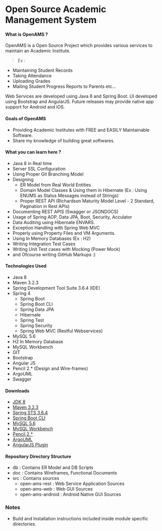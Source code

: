 # Open Source Academic Management System

#### What is OpenAMS ?
 OpenAMS is a Open Source Project which provides various services to maintain an Academic Institute.
 > Ex :
  - Maintaining Student Records
  - Taking Attendance
  - Uploading Grades
  - Mailing Student Progress Reports to Parents etc...

  Web Services are developed using Java 8 and Spring Boot. UI developed using Bootstrap and AngularJS.
  Future releases may provide native app support for Android and iOS.

#### Goals of OpenAMS
  - Providing Academic Institutes with FREE and EASILY Maintainable Software.
  - Share my knowledge of building great softwares.

#### What you can learn here ?
  - Java 8 in Real time
  - Server SSL Configuration
  - Using Proper Git Branching Model
  - Designing
      - ER Model from Real World Entities
      - Domain Model Classes & Using them in Hibernate (Ex : Using ENUMS as Status Messages instead of Strings)
      - Proper REST API (Richardson Maturity Model Level - 2 Standard, Pagination in Rest APIs)
  - Documenting REST APIS (Swagger or JSONDOCS)
  - Usage of Spring AOP, Data JPA, Boot, Security, Acculator
  - Data Auditing using Hibernate ENVARS.
  - Exception Handling with Spring Web MVC
  - Properly using Property Files and VM Arguments.
  - Using In Memory Databases (Ex : H2)
  - Writing Integration Test Cases
  - Writing Unit Test cases with Mocking (Power Mock)
  - and Ofcourse writing GitHub Markups :)

#### Technologies Used
 - Java 8
 - Maven 3.2.3
 - Spring Development Tool Suite 3.6.4 (IDE)
 - Spring 4
   - Spring Boot
   - Spring Boot CLI
   - Spring Data JPA
   - Hibernate
   - Spring Test
   - Spring Security
   - Spring Web MVC (Restful Webservices)
 - MySQL 5.6
 - H2 In Memory Database
 - MySQL Workbench
 - GIT
 - Bootstrap
 - Angular JS
 - Pencil 2.* (Design and Wire-frames)
 - ArgoUML
 - Swagger


#### Downloads

 - [JDK 8](http://download.oracle.com/otn-pub/java/jdk/7u75-b13/jdk-7u75-windows-x64.exe)
 - [Maven 3.2.3](http://www.trieuvan.com/apache/maven/maven-3/3.2.5/binaries/apache-maven-3.2.5-bin.zip)
 - [Spring STS 3.6.4](http://dist.springsource.com/release/STS/3.6.4.RELEASE/dist/e4.4/spring-tool-suite-3.6.4.RELEASE-e4.4.2-win32-x86_64.zip)
 - [Spring Boot CLI](http://repo.spring.io/release/org/springframework/boot/spring-boot-cli/1.1.4.RELEASE/spring-boot-cli-1.1.4.RELEASE-bin.zip)
 - [MySQL 5.6](http://dev.mysql.com/downloads/)
 - [MySQL Workbench](http://dev.mysql.com/downloads/)
 - [Pencil 2.*](http://evoluspencil.googlecode.com/files/Pencil-2.0.5.win32.installer.exe)
 - [ArgoUML](http://sourceforge.net/projects/argouml.mirror/)
 - [AngularJS Plugin](http://marketplace.eclipse.org/content/angularjs-eclipse)


#### Repository Directory Structure
 - db  :  Contains ER Model and DB Scripts
 - doc :  Contains Wireframes, Functional Documents
 - src :  Contains sources
    - open-ams-rest         : Web Service Application Sources
    - open-ams-web          : Web GUI Sources
    - open-ams-android      : Android Native GUI Sources



### Notes
  -  Build and Installation instructions included inside module specific directories.
